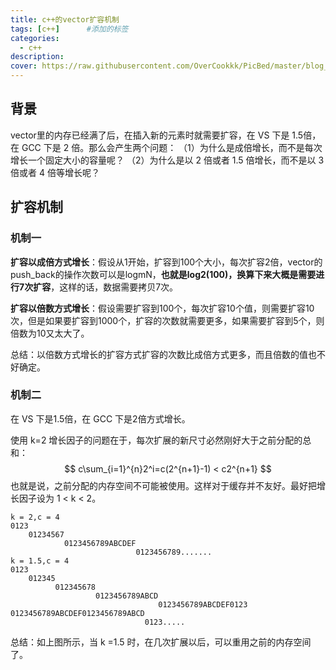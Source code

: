 ```yaml
---
title: c++的vector扩容机制
tags: [c++]      #添加的标签
categories: 
  - c++
description: 
cover: https://raw.githubusercontent.com/OverCookkk/PicBed/master/blog_cover_images/00750-571229144.png
---
```




## 背景

vector里的内存已经满了后，在插入新的元素时就需要扩容，在 VS 下是 1.5倍，在 GCC 下是 2 倍。那么会产生两个问题：
（1）为什么是成倍增长，而不是每次增长一个固定大小的容量呢？
（2）为什么是以 2 倍或者 1.5 倍增长，而不是以 3 倍或者 4 倍等增长呢？



## 扩容机制

### 机制一

**扩容以成倍方式增长**：假设从1开始，扩容到100个大小，每次扩容2倍，vector的push_back的操作次数可以是logmN，**也就是log2(100)，换算下来大概是需要进行7次扩容**，这样的话，数据需要拷贝7次。

**扩容以倍数方式增长**：假设需要扩容到100个，每次扩容10个值，则需要扩容10次，但是如果要扩容到1000个，扩容的次数就需要更多，如果需要扩容到5个，则倍数为10又太大了。

总结：以倍数方式增长的扩容方式扩容的次数比成倍方式更多，而且倍数的值也不好确定。



### 机制二

在 VS 下是1.5倍，在 GCC 下是2倍方式增长。

使用 k=2 增长因子的问题在于，每次扩展的新尺寸必然刚好大于之前分配的总和：
$$
c\sum_{i=1}^{n}2^i=c(2^{n+1}-1) < c2^{n+1}
$$
也就是说，之前分配的内存空间不可能被使用。这样对于缓存并不友好。最好把增长因子设为 1 < k < 2。

```text
k = 2,c = 4
0123
	01234567
			0123456789ABCDEF
							0123456789.......
k = 1.5,c = 4
0123
	012345
		  012345678
		  		   0123456789ABCD
		  		   				 0123456789ABCDEF0123
0123456789ABCDEF0123456789ABCD
							  0123.....
```

总结：如上图所示，当 k =1.5 时，在几次扩展以后，可以重用之前的内存空间了。